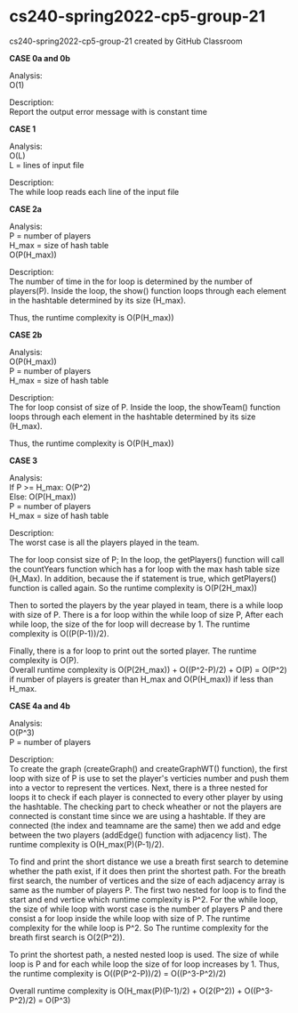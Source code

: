 # cs240-spring2022-cp5-group-21
cs240-spring2022-cp5-group-21 created by GitHub Classroom

**CASE 0a and 0b**

Analysis:  
O(1)  

Description:  
Report the output error message with is constant time  
  
  
**CASE 1**  

Analysis:  
O(L)  
L = lines of input file  

Description:  
The while loop reads each line of the input file   

**CASE 2a**  
   
Analysis:  
P = number of players  
H_max = size of hash table  
O(P(H_max))  

Description:    
The number of time in the for loop is determined by the number of players(P). Inside the loop, the show() function loops through each element in the hashtable determined by its size (H_max).  

Thus, the runtime complexity is O(P(H_max))  
  
  
**CASE 2b**  

Analysis:  
O(P(H_max))  
P = number of players  
H_max = size of hash table   
 
Description:  
The for loop consist of size of P. Inside the loop, the showTeam() function loops through each element in the hashtable determined by its size (H_max).  

Thus, the runtime complexity is O(P(H_max))  
  
  
**CASE 3**  

Analysis:  
If P >= H_max: O(P^2)  
Else: O(P(H_max))  
P = number of players  
H_max = size of hash table  

Description:  
The worst case is all the players played in the team.  

The for loop consist size of P; In the loop, the getPlayers() function will call the countYears function which has a for loop with the max hash table size (H_Max). In addition, because the if statement is true, which getPlayers() function is called again. So the runtime complexity is O(P(2H_max))  

Then to sorted the players by the year played in team, there is a while loop with size of P. There is a for loop within the while loop of size P, After each while loop, the size of the for loop will decrease by 1. The runtime complexity is O((P(P-1))/2).  

Finally, there is a for loop to print out the sorted player. The runtime complexity is O(P).  
Overall runtime complexity is O(P(2H_max)) + O((P^2-P)/2) + O(P) = O(P^2) if number of players is greater than H_max and O(P(H_max)) if less than H_max.  
  
  
**CASE 4a and 4b**  

Analysis:  
O(P^3)  
P = number of players  

Description:  
To create the graph (createGraph() and createGraphWT() function), the first loop with size of P is use to set the player's verticies number and push them into a vector to represent the vertices. Next, there is a three nested for loops it to check if each player is connected to every other player by using the hashtable. The checking part to check wheather or not the players are connected is constant time since we are using a hashtable. If they are connected (the index and teamname are the same) then we add and edge between the two players (addEdge() function with adjacency list).
The runtime complexity is O(H_max(P)(P-1)/2).  

To find and print the short distance we use a breath first search to detemine whether the path exist, if it does then print the shortest path. For the breath first search, the number of vertices and the size of each adjacency array is same as the number of players P. The first two nested for loop is to find the start and end vertice which runtime complexity is P^2. For the while loop, the size of while loop with worst case is the number of players P and there consist a for loop inside the while loop with size of P. The runtime complexity for the while loop is P^2. So The runtime complexity for the breath first search is O(2(P^2)).  

To print the shortest path, a nested nested loop is used. The size of while loop is P and for each while loop the size of for loop increases by 1. Thus, the runtime complexity is O((P(P^2-P))/2) = O((P^3-P^2)/2)  

Overall runtime complexity is O(H_max(P)(P-1)/2) + O(2(P^2)) + O((P^3-P^2)/2) = O(P^3)  